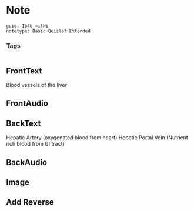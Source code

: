 # Note
```
guid: Ib4b_=ilNi
notetype: Basic Quizlet Extended
```

### Tags
```
```

## FrontText
Blood vessels of the liver

## FrontAudio


## BackText
Hepatic Artery (oxygenated blood from heart)
Hepatic Portal Vein (Nutrient rich blood from GI tract)

## BackAudio


## Image


## Add Reverse

